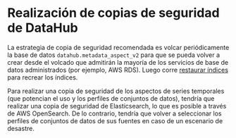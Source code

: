 # Realización de copias de seguridad de DataHub

La estrategia de copia de seguridad recomendada es volcar periódicamente la base de datos `datahub.metadata_aspect_v2` para que se pueda volver a crear desde el volcado que admitirán la mayoría de los servicios de base de datos administrados (por ejemplo, AWS RDS). Luego corre [restaurar índices](./restore-indices.md) para recrear los índices.

Para realizar una copia de seguridad de los aspectos de series temporales (que potencian el uso y los perfiles de conjuntos de datos), tendría que realizar una copia de seguridad de Elasticsearch, lo que es posible a través de AWS OpenSearch. De lo contrario, tendría que volver a seleccionar los perfiles de conjuntos de datos de sus fuentes en caso de un escenario de desastre.
